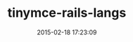 ---
layout: post
title:  "tinymce-rails-langs"
repo:   "spohlenz/tinymce-rails-langs"
date:   2015-02-18 17:23:09
gemurl: https://github.com/spohlenz/tinymce-rails-langs
---